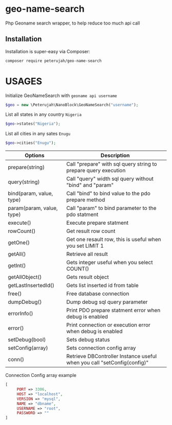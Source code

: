 # geo-name-search
Php Geoname search wrapper, to help reduce too much api call

## Installation

Installation is super-easy via Composer:
```md
composer require peterujah/geo-name-search
```

# USAGES

Initialize GeoNameSearch with `geoname api username`

```php
$geo = new \Peterujah\NanoBlock\GeoNameSearch("username");
```

List all states in any country `Nigeria`

```php 
$geo->states("Nigeria");
```

List all cities in any sates `Enugu`

```php 
$geo->cities("Enugu");
```



| Options         | Description                                                                         |
|-----------------|-------------------------------------------------------------------------------------|
| prepare(string)            | Call "prepare" with sql query string to prepare query execution                                                   |
| query(string)            | Call "query" width sql query without "bind" and "param"                                                  |
| bind(param, value, type)          | Call "bind" to bind value to the pdo prepare method                                  |
| param(param, value, type)           | Call "param" to bind parameter to the pdo statment                                    |
| execute()           | Execute prepare statment                                       |
| rowCount()           | Get result row count                                      |
| getOne()           | Get one resault row, this is useful when you set LIMIT 1                                       |
| getAll()           | Retrieve all result                                      |
| getInt()           | Gets integer useful when you select COUNT()                                      |
| getAllObject()          | Gets result object                                       |
| getLastInsertedId()           | Gets list inserted id from table                                      |
| free()           | Free database connection                                       |
| dumpDebug()           | Dump debug sql query parameter                                      |
| errorInfo()           | Print PDO prepare statment error when debug is enabled                                     |
| error()           | Print connection or execution error when debug is enabled                                     |
| setDebug(bool)           | Sets debug status                                       |
| setConfig(array)           | Sets connection config array                                       |
| conn()           | Retrieve DBController Instance useful when you call "setConfig(config)"                                    |


Connection Config array example 

```php 
[
     PORT => 3306,
     HOST => "localhost",
     VERSION => "mysql",
     NAME => "dbname",
     USERNAME => "root",
     PASSWORD => ""
]
```
